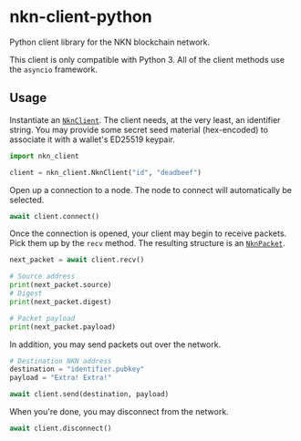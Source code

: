 # nkn-client-python
Python client library for the NKN blockchain network.

This client is only compatible with Python 3.
All of the client methods use the `asyncio` framework.

## Usage

Instantiate an [`NknClient`](./src/nkn_client/client/client.py).
The client needs, at the very least, an identifier string.
You may provide some secret seed material (hex-encoded) to associate it with a wallet's ED25519 keypair.
```python
import nkn_client

client = nkn_client.NknClient("id", "deadbeef")
```

Open up a connection to a node.
The node to connect will automatically be selected.
```python
await client.connect()
```

Once the connection is opened, your client may begin to receive packets.
Pick them up by the `recv` method.
The resulting structure is an [`NknPacket`](./src/nkn_client/client/packet.py).
```python
next_packet = await client.recv()

# Source address
print(next_packet.source)
# Digest
print(next_packet.digest)

# Packet payload
print(next_packet.payload)
```

In addition, you may send packets out over the network.
```python
# Destination NKN address
destination = "identifier.pubkey"
payload = "Extra! Extra!"

await client.send(destination, payload)
```

When you're done, you may disconnect from the network.
```python
await client.disconnect()
```